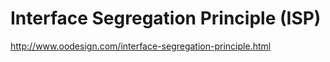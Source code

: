 # Interface Segregation Principle (ISP)

http://www.oodesign.com/interface-segregation-principle.html
